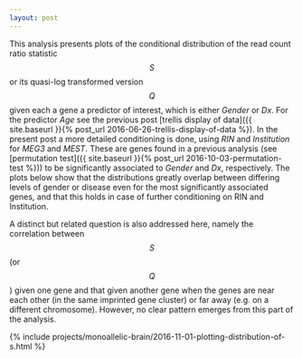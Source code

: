 ```yaml
---
layout: post
---
```


This analysis presents plots of the conditional distribution of the read count ratio statistic $$S$$ or its quasi-log transformed version $$Q$$ given each a gene a predictor of interest, which is either *Gender* or *Dx*.  For the predictor *Age* see the previous post [trellis display of data]({{ site.baseurl }}{% post_url 2016-06-26-trellis-display-of-data %}).  In the present post a more detailed conditioning is done, using *RIN* and *Institution* for *MEG3* and *MEST*.  These are genes found in a previous analysis (see [permutation test]({{ site.baseurl }}{% post_url 2016-10-03-permutation-test %})) to be significantly associated to *Gender* and *Dx*, respectively.  The plots below show that the distributions greatly overlap between differing levels of gender or disease even for the most significantly associated genes, and that this holds in case of further conditioning on RIN and Institution.

A distinct but related question is also addressed here, namely the correlation between $$S$$ (or $$Q$$) given one gene and that given another gene when the genes are near each other (in the same imprinted gene cluster) or far away (e.g. on a different chromosome).  However, no clear pattern emerges from this part of the analysis.

{% include projects/monoallelic-brain/2016-11-01-plotting-distribution-of-s.html %}
